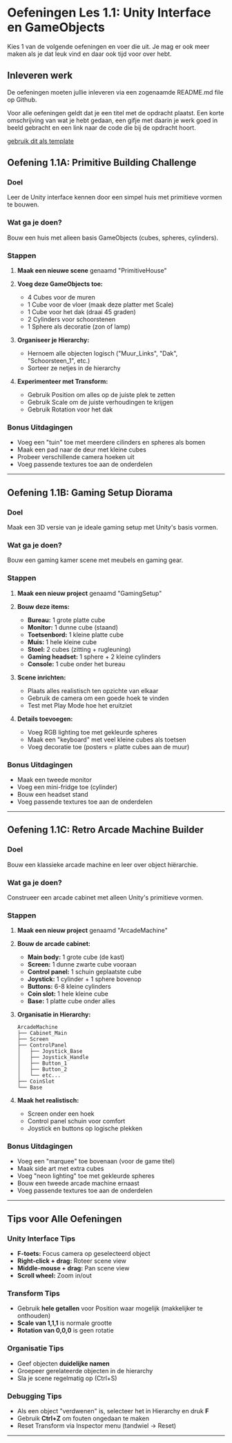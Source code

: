 # Oefeningen Les 1.1: Unity Interface en GameObjects

Kies 1 van de volgende oefeningen en voer die uit. Je mag er ook meer maken als je dat leuk vind en daar ook tijd voor over hebt.

## Inleveren werk

De oefeningen moeten jullie inleveren via een zogenaamde README.md file op Github.

Voor alle oefeningen geldt dat je een titel met de opdracht plaatst. Een korte omschrijving van wat je hebt gedaan, een gifje met daarin je werk goed in beeld gebracht en een link naar de code die bij de opdracht hoort.

[gebruik dit als template](../README.md#voorbeeld-readme-opdracht-format)

## Oefening 1.1A: Primitive Building Challenge

### Doel

Leer de Unity interface kennen door een simpel huis met primitieve vormen te bouwen.

### Wat ga je doen?

Bouw een huis met alleen basis GameObjects (cubes, spheres, cylinders).

### Stappen

1. **Maak een nieuwe scene** genaamd "PrimitiveHouse"
2. **Voeg deze GameObjects toe:**

   - 4 Cubes voor de muren
   - 1 Cube voor de vloer (maak deze platter met Scale)
   - 1 Cube voor het dak (draai 45 graden)
   - 2 Cylinders voor schoorstenen
   - 1 Sphere als decoratie (zon of lamp)

3. **Organiseer je Hierarchy:**

   - Hernoem alle objecten logisch ("Muur_Links", "Dak", "Schoorsteen_1", etc.)
   - Sorteer ze netjes in de hierarchy

4. **Experimenteer met Transform:**
   - Gebruik Position om alles op de juiste plek te zetten
   - Gebruik Scale om de juiste verhoudingen te krijgen
   - Gebruik Rotation voor het dak

### Bonus Uitdagingen

- Voeg een "tuin" toe met meerdere cilinders en spheres als bomen
- Maak een pad naar de deur met kleine cubes
- Probeer verschillende camera hoeken uit
- Voeg passende textures toe aan de onderdelen

---

## Oefening 1.1B: Gaming Setup Diorama

### Doel

Maak een 3D versie van je ideale gaming setup met Unity's basis vormen.

### Wat ga je doen?

Bouw een gaming kamer scene met meubels en gaming gear.

### Stappen

1. **Maak een nieuw project** genaamd "GamingSetup"
2. **Bouw deze items:**

   - **Bureau:** 1 grote platte cube
   - **Monitor:** 1 dunne cube (staand)
   - **Toetsenbord:** 1 kleine platte cube
   - **Muis:** 1 hele kleine cube
   - **Stoel:** 2 cubes (zitting + rugleuning)
   - **Gaming headset:** 1 sphere + 2 kleine cylinders
   - **Console:** 1 cube onder het bureau

3. **Scene inrichten:**

   - Plaats alles realistisch ten opzichte van elkaar
   - Gebruik de camera om een goede hoek te vinden
   - Test met Play Mode hoe het eruitziet

4. **Details toevoegen:**
   - Voeg RGB lighting toe met gekleurde spheres
   - Maak een "keyboard" met veel kleine cubes als toetsen
   - Voeg decoratie toe (posters = platte cubes aan de muur)

### Bonus Uitdagingen

- Maak een tweede monitor
- Voeg een mini-fridge toe (cylinder)
- Bouw een headset stand
- Voeg passende textures toe aan de onderdelen

---

## Oefening 1.1C: Retro Arcade Machine Builder

### Doel

Bouw een klassieke arcade machine en leer over object hiërarchie.

### Wat ga je doen?

Construeer een arcade cabinet met alleen Unity's primitieve vormen.

### Stappen

1. **Maak een nieuw project** genaamd "ArcadeMachine"
2. **Bouw de arcade cabinet:**

   - **Main body:** 1 grote cube (de kast)
   - **Screen:** 1 dunne zwarte cube vooraan
   - **Control panel:** 1 schuin geplaatste cube
   - **Joystick:** 1 cylinder + 1 sphere bovenop
   - **Buttons:** 6-8 kleine cylinders
   - **Coin slot:** 1 hele kleine cube
   - **Base:** 1 platte cube onder alles

3. **Organisatie in Hierarchy:**

   ```
   ArcadeMachine
   ├── Cabinet_Main
   ├── Screen
   ├── ControlPanel
   │   ├── Joystick_Base
   │   ├── Joystick_Handle
   │   ├── Button_1
   │   ├── Button_2
   │   └── etc...
   ├── CoinSlot
   └── Base
   ```

4. **Maak het realistisch:**
   - Screen onder een hoek
   - Control panel schuin voor comfort
   - Joystick en buttons op logische plekken

### Bonus Uitdagingen

- Voeg een "marquee" toe bovenaan (voor de game titel)
- Maak side art met extra cubes
- Voeg "neon lighting" toe met gekleurde spheres
- Bouw een tweede arcade machine ernaast
- Voeg passende textures toe aan de onderdelen

---

## Tips voor Alle Oefeningen

### Unity Interface Tips

- **F-toets:** Focus camera op geselecteerd object
- **Right-click + drag:** Roteer scene view
- **Middle-mouse + drag:** Pan scene view
- **Scroll wheel:** Zoom in/out

### Transform Tips

- Gebruik **hele getallen** voor Position waar mogelijk (makkelijker te onthouden)
- **Scale van 1,1,1** is normale grootte
- **Rotation van 0,0,0** is geen rotatie

### Organisatie Tips

- Geef objecten **duidelijke namen**
- Groepeer gerelateerde objecten in de hierarchy
- Sla je scene regelmatig op (Ctrl+S)

### Debugging Tips

- Als een object "verdwenen" is, selecteer het in Hierarchy en druk **F**
- Gebruik **Ctrl+Z** om fouten ongedaan te maken
- Reset Transform via Inspector menu (tandwiel → Reset)

---
